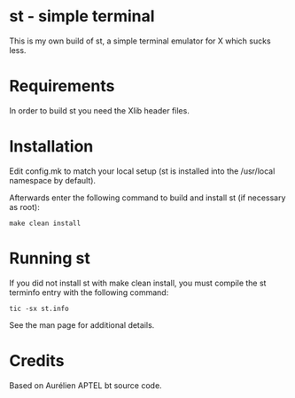 # st - simple terminal
This is my own build of st, a simple terminal emulator for X which sucks less.

# Requirements
In order to build st you need the Xlib header files.

# Installation
Edit config.mk to match your local setup (st is installed into
the /usr/local namespace by default).

Afterwards enter the following command to build and install st (if
necessary as root):

    make clean install


# Running st
If you did not install st with make clean install, you must compile
the st terminfo entry with the following command:

    tic -sx st.info

See the man page for additional details.

# Credits
[](https://st.suckless.org/)
Based on Aurélien APTEL <aurelien dot aptel at gmail dot com> bt source code.

